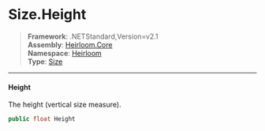 # Size.Height

> **Framework**: .NETStandard,Version=v2.1  
> **Assembly**: [Heirloom.Core][0]  
> **Namespace**: [Heirloom][0]  
> **Type**: [Size][1]  

--------------------------------------------------------------------------------

#### Height

The height (vertical size measure).

```cs
public float Height
```

[0]: ..\Heirloom.Core.md
[1]: Heirloom.Size.md
